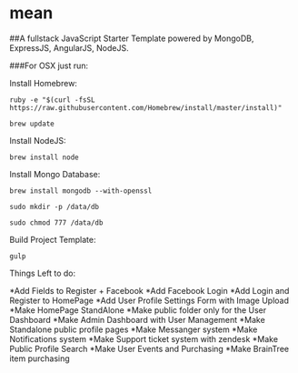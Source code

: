 # mean

##A fullstack JavaScript Starter Template powered by MongoDB, ExpressJS, AngularJS, NodeJS.


###For OSX just run:

Install Homebrew:

`ruby -e "$(curl -fsSL https://raw.githubusercontent.com/Homebrew/install/master/install)"`

`brew update`

Install NodeJS:

`brew install node`

Install Mongo Database:

`brew install mongodb --with-openssl`

`sudo mkdir -p /data/db`

`sudo chmod 777 /data/db`

Build Project Template:

`gulp`


Things Left to do:

*Add Fields to Register + Facebook
*Add Facebook Login
*Add Login and Register to HomePage
*Add User Profile Settings Form with Image Upload
*Make HomePage StandAlone
*Make public folder only for the User Dashboard
*Make Admin Dashboard with User Management
*Make Standalone public profile pages
*Make Messanger system
*Make Notifications system
*Make Support ticket system with zendesk
*Make Public Profile Search
*Make User Events and Purchasing
*Make BrainTree item purchasing